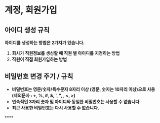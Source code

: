 # 계정, 회원가입

## 아이디 생성 규칙

**아이디를 생성하는 방법은 2가지가 있습니다.**

1. **회사가 직원정보를 생성할 때 직원 별 아이디를 지정하는 방법**
2. **직원이 직접 회원가입하는 방법**

## 비밀번호 변경 주기 / 규칙

* **비밀번호는 영문/숫자/특수문자 8자리 이상 \(영문, 숫자는 10자리 이상\)으로 사용 \(제외문자 : +, %, \#, &, ', ", \, &lt;, &gt;\)**
* **연속적인 3자리 숫자 및 아이디와 동일한 비밀번호는 사용할 수 없습니다.**
* **최근 사용한 비밀번호는 다시 사용할 수 없습니다.**

\*\*\*\*

